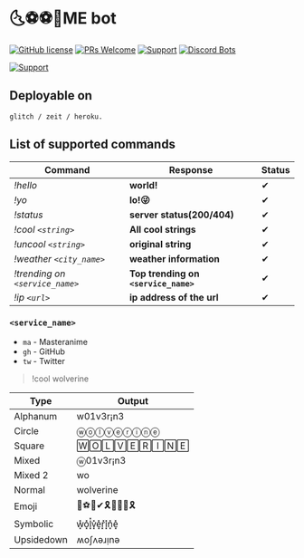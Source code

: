 # 🌜⚽⚽👢ME bot

[![GitHub license](https://img.shields.io/badge/license-MIT-blue.svg?style=flat-square)](https://raw.githubusercontent.com/mohitkyadav/coolme/master/LICENSE)
[![PRs Welcome](https://img.shields.io/badge/PRs-welcome-brightgreen.svg?style=flat-square)](https://github.com/mohitkyadav/coolme)
[![Support](https://discordapp.com/api/guilds/522610943037931551/embed.png)](https://discord.gg/bJGQRJx)
[![Discord Bots](https://discordbots.org/api/widget/status/521530934512713741.svg)](https://discordbots.org/bot/521530934512713741)

[![Support](https://discordbots.org/api/widget/521530934512713741.svg?usernamecolor=FFFFFF&topcolor=000000)](https://discordbots.org/bot/521530934512713741)


## Deployable on
```
glitch / zeit / heroku.
```

## List of supported commands

| Command | Response  | Status |
|---------|-----------|--------|
|*!hello*  | **world!**| ✔ |
|*!yo*    | **lo!😜** | ✔ |
|*!status*| **server status(200/404)**|✔|
|*!cool `<string>`*  | __**All cool strings**__  | ✔ |
|*!uncool `<string>`*| __**original string**__ | ✔ |
|*!weather `<city_name>`*| __**weather information**__ | ✔ |
|*!trending on `<service_name>`*| __**Top trending on `<service_name>`**__|✔|
|*!ip `<url>`*| __**ip address of the url**__| ✔ |

### `<service_name>`
- `ma` - Masteranime
- `gh` - GitHub
- `tw` - Twitter

>!cool wolverine

|Type|Output|
|--|--|
|Alphanum|w01v3r¡n3|
|Circle|ⓦⓞⓛⓥⓔⓡⓘⓝⓔ|
|Square|🅆🄾🄻🅅🄴🅁🄸🄽🄴|
|Mixed|ⓦ01v3r¡n3|
|Mixed 2|wo|ver!ne|
|Normal|wolverine|
|Emoji|🔱⚽👢✔🎗🌱🎐🎵🎗|
|Symbolic|w͓̽o͓̽l͓̽v͓̽e͓̽r͓̽i͓̽n͓̽e͓̽|
|Upsidedown|ʍoʃʌǝɹᴉnǝ|
